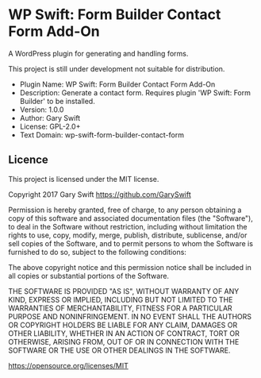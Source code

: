 # WP Swift: Form Builder Contact Form Add-On

A WordPress plugin for generating and handling forms.

This project is still under development not suitable for distribution.

 * Plugin Name:       WP Swift: Form Builder Contact Form Add-On
 * Description:       Generate a contact form. Requires plugin 'WP Swift: Form Builder' to be installed.
 * Version:           1.0.0
 * Author:            Gary Swift
 * License:           GPL-2.0+
 * Text Domain:       wp-swift-form-builder-contact-form

## Licence
This project is licensed under the MIT license.

Copyright 2017 Gary Swift https://github.com/GarySwift

Permission is hereby granted, free of charge, to any person obtaining a copy of this software and associated documentation files (the "Software"), to deal in the Software without restriction, including without limitation the rights to use, copy, modify, merge, publish, distribute, sublicense, and/or sell copies of the Software, and to permit persons to whom the Software is furnished to do so, subject to the following conditions:

The above copyright notice and this permission notice shall be included in all copies or substantial portions of the Software.

THE SOFTWARE IS PROVIDED "AS IS", WITHOUT WARRANTY OF ANY KIND, EXPRESS OR IMPLIED, INCLUDING BUT NOT LIMITED TO THE WARRANTIES OF MERCHANTABILITY, FITNESS FOR A PARTICULAR PURPOSE AND NONINFRINGEMENT. IN NO EVENT SHALL THE AUTHORS OR COPYRIGHT HOLDERS BE LIABLE FOR ANY CLAIM, DAMAGES OR OTHER LIABILITY, WHETHER IN AN ACTION OF CONTRACT, TORT OR OTHERWISE, ARISING FROM, OUT OF OR IN CONNECTION WITH THE SOFTWARE OR THE USE OR OTHER DEALINGS IN THE SOFTWARE.

https://opensource.org/licenses/MIT